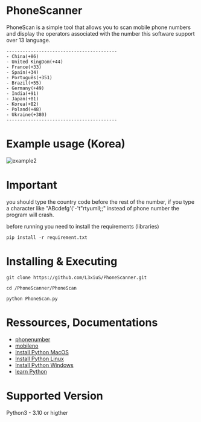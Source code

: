 # PhoneScanner
PhoneScan is a simple tool that allows you to scan mobile phone numbers and display the operators associated with the number
this software support over 13 language.

```
-----------------------------------------
- China(+86)
- United KingDom(+44)
- France(+33)
- Spain(+34)
- Português(+351)
- Brazil(+55)
- Germany(+49)
- India(+91)
- Japan(+81)
- Korea(+82)
- Poland(+48)
- Ukraine(+380)
-----------------------------------------
```

# Example usage (Korea)

![example2](https://user-images.githubusercontent.com/101345730/200019210-2ef03ee7-65fd-4f83-a597-309111da12ac.png)



# Important
you should type the country code before the rest of the number, if you type a character like "ABcdefg'('-'t"rtyumll;;" instead of phone number the program will crash.

before running you need to install the requirements (libraries)

`pip install -r requirement.txt`

#  Installing & Executing

`git clone https://github.com/L3xiuS/PhoneScanner.git`

`cd /PhoneScanner/PhoneScan`

`python PhoneScan.py`

# Ressources, Documentations
- [phonenumber](https://pypi.org/project/phonenumbers/)
- [mobileno](https://pypi.org/search/?q=mobileno)
- [Install Python MacOS](https://www.python.org/downloads/macos/)
- [Install Python Linux](https://www.python.org/downloads/source/)
- [Install Python Windows](https://www.python.org/downloads/windows/)
- [learn Python](https://www.python.org/about/gettingstarted/)

# Supported Version
Python3 - 3.10 or higther

